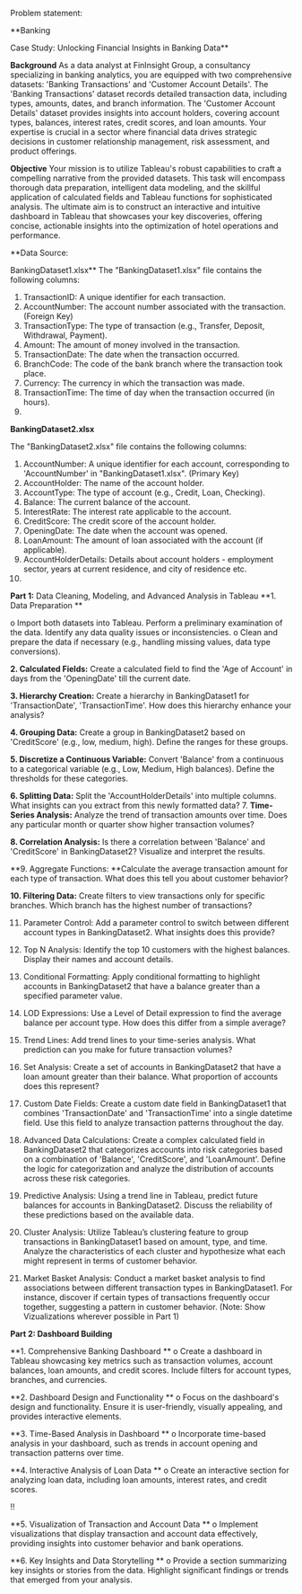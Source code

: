 Problem statement:

**Banking

Case Study: Unlocking Financial Insights in Banking Data**

**Background**
As a data analyst at FinInsight Group, a consultancy specializing in banking analytics, you are equipped with two comprehensive datasets: 'Banking Transactions' and 'Customer Account Details'. The 'Banking Transactions' dataset records detailed transaction data, including types, amounts, dates, and branch information. The 'Customer Account Details' dataset provides insights into account holders, covering account types, balances, interest rates, credit scores, and loan amounts. Your expertise is crucial in a sector where financial data drives strategic decisions in customer relationship management, risk assessment, and product offerings.

**Objective**
Your mission is to utilize Tableau's robust capabilities to craft a compelling narrative from the provided datasets. This task will encompass thorough data preparation, intelligent data modeling, and the skillful application of calculated fields and Tableau functions for sophisticated analysis. The ultimate aim is to construct an interactive and intuitive dashboard in Tableau that showcases your key discoveries, offering concise, actionable insights into the optimization of hotel operations and performance.

**Data Source:

BankingDataset1.xlsx**
The "BankingDataset1.xlsx" file contains the following columns:
1.	TransactionID: A unique identifier for each transaction.
2.	AccountNumber: The account number associated with the transaction. (Foreign Key)
3.	TransactionType: The type of transaction (e.g., Transfer, Deposit, Withdrawal, Payment).
4.	Amount: The amount of money involved in the transaction.
5.	TransactionDate: The date when the transaction occurred.
6.	BranchCode: The code of the bank branch where the transaction took place.
7.	Currency: The currency in which the transaction was made.
8.	TransactionTime: The time of day when the transaction occurred (in hours).
9.	
**BankingDataset2.xlsx**

The "BankingDataset2.xlsx" file contains the following columns:
1.	AccountNumber: A unique identifier for each account, corresponding to 'AccountNumber' in "BankingDataset1.xlsx". (Primary Key)
2.	AccountHolder: The name of the account holder.
3.	AccountType: The type of account (e.g., Credit, Loan, Checking).
4.	Balance: The current balance of the account.
5.	InterestRate: The interest rate applicable to the account.
6.	CreditScore: The credit score of the account holder.
7.	OpeningDate: The date when the account was opened.
8.	LoanAmount: The amount of loan associated with the account (if applicable).
9.	AccountHolderDetails: Details about account holders - employment sector, years at current residence, and city of residence etc.
10.	
**Part 1:**
 Data Cleaning, Modeling, and Advanced Analysis in Tableau
**1.	Data Preparation **
   	
o	Import both datasets into Tableau. Perform a preliminary examination of the data. Identify any data quality issues or inconsistencies.
o	Clean and prepare the data if necessary (e.g., handling missing values, data type conversions).

**2.	Calculated Fields:** Create a calculated field to find the 'Age of Account' in days from the 'OpeningDate' till the current date.

**3.	Hierarchy Creation:** Create a hierarchy in BankingDataset1 for 'TransactionDate', 'TransactionTime'. How does this hierarchy enhance your analysis?

**4.	Grouping Data:** Create a group in BankingDataset2 based on 'CreditScore' (e.g., low, medium, high). Define the ranges for these groups.

**5.	Discretize a Continuous Variable:** Convert 'Balance' from a continuous to a categorical variable (e.g., Low, Medium, High balances). Define the thresholds for these categories.

**6.	Splitting Data:** Split the 'AccountHolderDetails' into multiple columns. What insights can you extract from this newly formatted data?
7.	**Time-Series Analysis:** Analyze the trend of transaction amounts over time. Does any particular month or quarter show higher transaction volumes?

**8.	Correlation Analysis:** Is there a correlation between 'Balance' and 'CreditScore' in BankingDataset2? Visualize and interpret the results.

**9.	Aggregate Functions: **Calculate the average transaction amount for each type of transaction. What does this tell you about customer behavior?

**10.	Filtering Data:** Create filters to view transactions only for specific branches. Which branch has the highest number of transactions?

11.	Parameter Control: Add a parameter control to switch between different account types in BankingDataset2. What insights does this provide?

12.	Top N Analysis: Identify the top 10 customers with the highest balances. Display their names and account details.

13.	Conditional Formatting: Apply conditional formatting to highlight accounts in BankingDataset2 that have a balance greater than a specified parameter value.

14.	LOD Expressions: Use a Level of Detail expression to find the average balance per account type. How does this differ from a simple average?

15.	Trend Lines: Add trend lines to your time-series analysis. What prediction can you make for future transaction volumes?

16.	Set Analysis: Create a set of accounts in BankingDataset2 that have a loan amount greater than their balance. What proportion of accounts does this represent?

17.	Custom Date Fields: Create a custom date field in BankingDataset1 that combines 'TransactionDate' and 'TransactionTime' into a single datetime field. Use this field to analyze transaction patterns throughout the day.

18.	Advanced Data Calculations: Create a complex calculated field in BankingDataset2 that categorizes accounts into risk categories based on a combination of 'Balance', 'CreditScore', and 'LoanAmount'. Define the logic for categorization and analyze the distribution of accounts across these risk categories.

19.	Predictive Analysis: Using a trend line in Tableau, predict future balances for accounts in BankingDataset2. Discuss the reliability of these predictions based on the available data.

20.	Cluster Analysis: Utilize Tableau’s clustering feature to group transactions in BankingDataset1 based on amount, type, and time. Analyze the characteristics of each cluster and hypothesize what each might represent in terms of customer behavior.

21.	Market Basket Analysis: Conduct a market basket analysis to find associations between different transaction types in BankingDataset1. For instance, discover if certain types of transactions frequently occur together, suggesting a pattern in customer behavior.
(Note: Show Vizualizations wherever possible in Part 1)

**Part 2: Dashboard Building**

**1.	Comprehensive Banking Dashboard **
o	Create a dashboard in Tableau showcasing key metrics such as transaction volumes, account balances, loan amounts, and credit scores. Include filters for account types, branches, and currencies.

**2.	Dashboard Design and Functionality **
o	Focus on the dashboard's design and functionality. Ensure it is user-friendly, visually appealing, and provides interactive elements.

**3.	Time-Based Analysis in Dashboard **
o	Incorporate time-based analysis in your dashboard, such as trends in account opening and transaction patterns over time.

**4.	Interactive Analysis of Loan Data **
o	Create an interactive section for analyzing loan data, including loan amounts, interest rates, and credit scores.

!!

**5.	Visualization of Transaction and Account Data **
o	Implement visualizations that display transaction and account data effectively, providing insights into customer behavior and bank operations.

**6.	Key Insights and Data Storytelling **
o	Provide a section summarizing key insights or stories from the data. Highlight significant findings or trends that emerged from your analysis.

